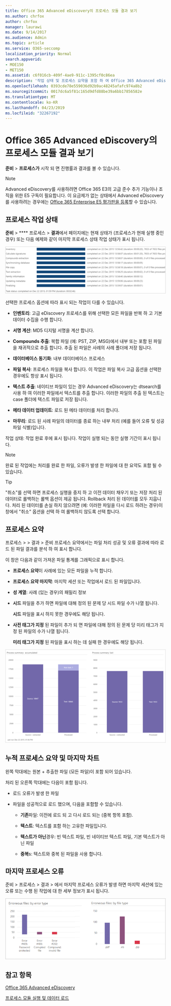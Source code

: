 ```yaml
---
title: Office 365 Advanced eDiscovery의 프로세스 모듈 결과 보기
ms.author: chrfox
author: chrfox
manager: laurawi
ms.date: 9/14/2017
ms.audience: Admin
ms.topic: article
ms.service: O365-seccomp
localization_priority: Normal
search.appverid:
- MOE150
- MET150
ms.assetid: c6f016cb-409f-4ae9-911c-1395cf0c86ea
description: '작업 상태 및 프로세스 요약을 포함 하 여 Office 365 Advanced eDiscovery에서 실행 되는 프로세스 모듈의 결과를 찾는 방법에 대해 알아봅니다.  '
ms.openlocfilehash: 0393cde78e559036d92b9ac48245afafc974a8b2
ms.sourcegitcommit: 0017dc6a5f81c165d9dfd88be39a6bb17856582e
ms.translationtype: MT
ms.contentlocale: ko-KR
ms.lasthandoff: 04/23/2019
ms.locfileid: "32267192"
---
```

# <a name="view-process-module-results-in-office-365-advanced-ediscovery"></a>Office 365 Advanced eDiscovery의 프로세스 모듈 결과 보기

**준비** \> **프로세스가** 시작 되 면 진행률과 결과를 볼 수 있습니다. 
  
> [!NOTE]
> Advanced eDiscovery를 사용하려면 Office 365 E3의 고급 준수 추가 기능이나 조직을 위한 E5 구독이 필요합니다. 이 요금제가 없는 상태에서 Advanced eDiscovery를 사용하려는 경우에는 [Office 365 Enterprise E5 평가판을 등록](https://go.microsoft.com/fwlink/p/?LinkID=698279)할 수 있습니다. 
  
## <a name="process-task-status"></a>프로세스 작업 상태

**준비** \> **** 프로세스 \> **결과**에서 페이지에는 현재 상태가 (프로세스가 현재 실행 중인 경우) 또는 다음 예제와 같이 마지막 프로세스 상태 작업 상태가 표시 됩니다.
  
![프로세스 모듈 작업 상태](media/9430f9e7-a4dd-47c7-ac2e-2c6a60fc948b.png)
  
선택한 프로세스 옵션에 따라 표시 되는 작업이 다를 수 있습니다. 
  
- **인벤토리**: 고급 eDiscovery 프로세스를 위해 선택한 모든 파일을 반복 하 고 기본 데이터 수집을 수행 합니다.
    
- **서명 계산**: MD5 디지털 서명을 계산 합니다.
    
- **Compounds 추출**: 복합 파일 (예: PST, ZIP, MSG)에서 내부 또는 포함 된 파일을 재귀적으로 추출 합니다. 추출 된 파일은 사례의 사례 폴더에 저장 됩니다.
    
- **데이터베이스 동기화**: 내부 데이터베이스 프로세스
    
- **파일 복사**: 프로세스 파일을 복사 합니다. 이 작업은 파일 복사 고급 옵션을 선택한 경우에도 항상 표시 됩니다.
    
- **텍스트 추출**: 네이티브 파일이 있는 경우 Advanced eDiscovery는 dtsearch를 사용 하 여 이러한 파일에서 텍스트를 추출 합니다. 이러한 파일의 추출 된 텍스트는 case 폴더에 텍스트 파일로 저장 됩니다.
    
- **메타 데이터 업데이트**: 로드 된 메타 데이터를 처리 합니다. 
    
- **마무리**: 로드 된 사례 파일의 데이터를 종료 하는 내부 처리 (예를 들어 오류 및 성공 파일 식별)입니다. 
    
작업 상태: 작업 완료 후에 표시 됩니다. 작업이 실행 되는 동안 실행 기간이 표시 됩니다.
  
> [!NOTE]
> 완료 된 작업에는 처리를 완료 한 파일, 오류가 발생 한 파일에 대 한 요약도 포함 될 수 있습니다. 
  
> [!TIP]
> "취소"를 선택 하면 프로세스 실행을 중지 하 고 이전 데이터 채우기 또는 저장 처리 된 데이터로 롤백하는 롤백 옵션이 제공 됩니다. Rollback 처리 된 데이터를 모두 지웁니다. 처리 된 데이터를 손실 하지 않으려면 (예: 이러한 파일을 다시 로드 하려는 경우)이 창에서 "취소" 옵션을 선택 하 여 롤백하지 않도록 선택 합니다. 
  
## <a name="process-summary"></a>프로세스 요약

프로세스 \> \> 결과 \> 준비 프로세스 요약에서는 파일 처리 성공 및 오류 결과에 따라 로드 된 파일 결과를 분석 하 여 표시 합니다.
  
이 창은 다음과 같이 가져온 파일 통계를 그래픽으로 표시 합니다.
  
- **프로세스 요약**이 사례에 있는 모든 파일을 누적 합니다.
    
- **프로세스 요약 마지막**: 마지막 세션 또는 작업에서 로드 된 파일입니다. 
    
- **성 계열**: 사례 (있는 경우)의 패밀리 정보
    
- **시드** 파일을 추가 하면 파일에 대해 정의 된 문제 당 시드 파일 수가 나열 됩니다. 
    
    **시드** 파일을 표시 하지 못한 경우에도 해당 됩니다. 
    
- **사전 태그가 지정** 된 파일이 추가 되 면 파일에 대해 정의 된 문제 당 미리 태그가 지정 된 파일의 수가 나열 됩니다. 
    
    **미리 태그가 지정** 된 파일을 표시 하는 데 실패 한 경우에도 해당 됩니다. 
    
![프로세스 모듈 요약](media/2086a691-9e3d-4117-beb2-a5c3a9a4cc94.png)
  
## <a name="process-summary-accumulated-and-last-charts"></a>누적 프로세스 요약 및 마지막 차트

왼쪽 막대에는 원본 + 추출한 파일 (모든 파일)이 포함 되어 있습니다. 
  
처리 된 오른쪽 막대에는 다음이 포함 됩니다.
  
- 로드 오류가 발생 한 파일
    
- 파일을 성공적으로 로드 했으며, 다음을 포함할 수 있습니다. 
    
  - **기존**파일: 이전에 로드 되 고 다시 로드 되는 (중복 항목 포함).
    
  - **텍스트**: 텍스트를 포함 하는 고유한 파일입니다.
    
  - **텍스트가 아닌**경우: 빈 텍스트 파일, 빈 네이티브 텍스트 파일, 기본 텍스트가 아닌 파일 
    
  - **중복**s: 텍스트와 중복 된 파일을 사용 합니다.
    
## <a name="last-process-errors"></a>마지막 프로세스 오류

준비 \> 프로세스 \> 결과 \> 에서 마지막 프로세스 오류가 발생 하면 마지막 세션에 있는 오류 또는 수행 된 작업에 대 한 세부 정보가 표시 됩니다.
  
![프로세스 모듈 오류](media/4771d0f4-4217-445a-9ba4-8b6541c5ad09.png)
  
## <a name="see-also"></a>참고 항목

[Office 365 Advanced eDiscovery](office-365-advanced-ediscovery.md)
  
[프로세스 모듈 실행 및 데이터 로드](run-the-process-module-and-load-data-in-advanced-ediscovery.md)

